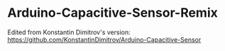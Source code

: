 # Arduino-Capacitive-Sensor-Remix

Edited from Konstantin Dimitrov's version: https://github.com/KonstantinDimitrov/Arduino-Capacitive-Sensor
